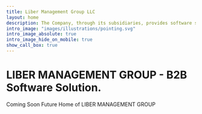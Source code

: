 ```yaml
---
title: Liber Management Group LLC
layout: home
description: The Company, through its subsidiaries, provides software solution to varies industries.
intro_image: "images/illustrations/pointing.svg"
intro_image_absolute: true
intro_image_hide_on_mobile: true
show_call_box: true
---
```


# LIBER MANAGEMENT GROUP - B2B Software Solution.

Coming Soon Future Home of LIBER MANAGEMENT GROUP
